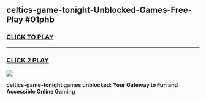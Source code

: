 
## celtics-game-tonight-Unblocked-Games-Free-Play #01phb
<h3>
<a href="https://us.freeplayer.one?title=celtics-game-tonight&ref=9M">CLICK TO PLAY</a></h3>
<hr>

<h3>
<a href="https://us.freeplayer.one?title=celtics-game-tonight&ref=9M">CLICK 2 PLAY</a>
  
</h3>

<a href="https://us.freeplayer.one?title=celtics-game-tonight&ref=9M"><img src="https://clearcache.store/games.png"></a>


**celtics-game-tonight games unblocked: Your Gateway to Fun and Accessible Online Gaming**
